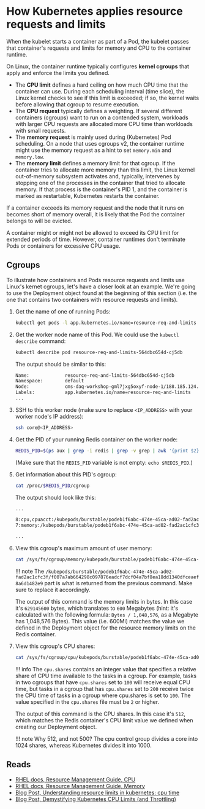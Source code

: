 # How Kubernetes applies resource requests and limits

When the kubelet starts a container as part of a Pod, the kubelet passes that container's requests and limits for memory and CPU to the container runtime.

On Linux, the container runtime typically configures **kernel cgroups** that apply and enforce the limits you defined.

- The **CPU limit** defines a hard ceiling on how much CPU time that the container can use. During each scheduling interval (time slice), the Linux kernel checks to see if this limit is exceeded; if so, the kernel waits before allowing that cgroup to resume execution.
- The **CPU request** typically defines a weighting. If several different containers (cgroups) want to run on a contended system, workloads with larger CPU requests are allocated more CPU time than workloads with small requests.
- The **memory request** is mainly used during (Kubernetes) Pod scheduling. On a node that uses cgroups v2, the container runtime might use the memory request as a hint to set `memory.min` and `memory.low`.
- The **memory limit** defines a memory limit for that cgroup. If the container tries to allocate more memory than this limit, the Linux kernel out-of-memory subsystem activates and, typically, intervenes by stopping one of the processes in the container that tried to allocate memory. If that process is the container's PID 1, and the container is marked as restartable, Kubernetes restarts the container.


If a container exceeds its memory request and the node that it runs on becomes short of memory overall, it is likely that the Pod the container belongs to will be evicted.

A container might or might not be allowed to exceed its CPU limit for extended periods of time. However, container runtimes don't terminate Pods or containers for excessive CPU usage.


## Cgroups

To illustrate how containers and Pods resource requests and limits use Linux's kernet cgroups, let's have a closer look at an example. We're going to use the Deployment object found at the beginning of this section (i.e. the one that contains two containers with resource requests and limits).

1. Get the name of one of running Pods:

    ```bash
    kubectl get pods -l app.kubernetes.io/name=resource-req-and-limits
    ```

1. Get the worker node name of this Pod. We could use the `kubectl describe` command:

    ```bash
    kubectl describe pod resource-req-and-limits-564dbc654d-cj5db
    ```

    The output should be similar to this:

    ```bash
    Name:             resource-req-and-limits-564dbc654d-cj5db
    Namespace:        default
    Node:             cms-daq-workshop-gml7jxg5oxyf-node-1/188.185.124.119
    Labels:           app.kubernetes.io/name=resource-req-and-limits
    ...
    ```

1. SSH to this worker node (make sure to replace `<IP_ADDRESS>` with your worker node's IP address):

    ```bash
    ssh core@<IP_ADDRESS>
    ```

1. Get the PID of your running Redis container on the worker node:

    ```bash
    REDIS_PID=$(ps aux | grep -i redis | grep -v grep | awk '{print $2}')
    ```

    (Make sure that the `REDIS_PID` variable is not empty: `echo $REDIS_PID`.)

1. Get information about this PID's cgroup:

    ```bash
    cat /proc/$REDIS_PID/cgroup
    ```

    The output should look like this:

    ```bash
    ...

    8:cpu,cpuacct:/kubepods/burstable/podeb1f6abc-474e-45ca-ad02-fad2ac1cfc3f/f007a7ab664298c097876eadcf7dcf04a7bf8ea18dd1340dfceaef8a6d1482e9
    7:memory:/kubepods/burstable/podeb1f6abc-474e-45ca-ad02-fad2ac1cfc3f/f007a7ab664298c097876eadcf7dcf04a7bf8ea18dd1340dfceaef8a6d1482e9

    ...
    ```

1. View this cgroup's maximum amount of user memory:

    ```bash
    cat /sys/fs/cgroup/memory/kubepods/burstable/podeb1f6abc-474e-45ca-ad02-fad2ac1cfc3f/f007a7ab664298c097876eadcf7dcf04a7bf8ea18dd1340dfceaef8a6d1482e9/memory.limit_in_bytes
    ```

    !!! note
        The `/kubepods/burstable/podeb1f6abc-474e-45ca-ad02-fad2ac1cfc3f/f007a7ab664298c097876eadcf7dcf04a7bf8ea18dd1340dfceaef8a6d1482e9` part is what is returned from the previous command. Make sure to replace it accordingly.

    The output of this command is the memory limits in bytes. In this case it's `629145600` bytes, which translates to `600` Megabytes (hint: it's calculated with the following formula: `Bytes / 1,048,576`, as a Megabyte has 1,048,576 Bytes). This value (i.e. 600Mi) matches the value we defined in the Deployment object for the resource memory limits on the Redis container.

1. View this cgroup's CPU shares:

    ```bash
    cat /sys/fs/cgroup/cpu/kubepods/burstable/podeb1f6abc-474e-45ca-ad02-fad2ac1cfc3f/f007a7ab664298c097876eadcf7dcf04a7bf8ea18dd1340dfceaef8a6d1482e9/cpu.shares
    ```

    !!! info
        The `cpu.shares` contains an integer value that specifies a relative share of CPU time available to the tasks in a cgroup. For example, tasks in two cgroups that have `cpu.shares` set to `100` will receive equal CPU time, but tasks in a cgroup that has `cpu.shares` set to `200` receive twice the CPU time of tasks in a cgroup where cpu.shares is set to `100`. The value specified in the `cpu.shares` file must be `2` or higher.

    The output of this command is the CPU shares. In this case it's `512`, which matches the Redis container's CPU limit value we defined when creating our Deployment object.

    !!! note
        Why 512, and not 500? The cpu control group divides a core into 1024 shares, whereas Kubernetes divides it into 1000.

## Reads

- [RHEL docs, Resource Management Guide, CPU](https://access.redhat.com/documentation/en-us/red_hat_enterprise_linux/6/html/resource_management_guide/sec-cpu)
- [RHEL docs, Resource Management Guide, Memory](https://access.redhat.com/documentation/en-us/red_hat_enterprise_linux/6/html/resource_management_guide/sec-memory)
- [Blog Post, Understanding resource limits in kubernetes: cpu time](https://medium.com/@betz.mark/understanding-resource-limits-in-kubernetes-cpu-time-9eff74d3161b)
- [Blog Post, Demystifying Kubernetes CPU Limits (and Throttling)](https://wbhegedus.me/understanding-kubernetes-cpu-limits/)
